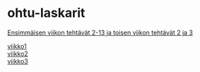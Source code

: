 # ohtu-laskarit

[Ensimmäisen viikon tehtävät 2-13 ja toisen viikon tehtävät 2 ja 3](https://github.com/elmanevala/ohtu-2020-viikko1)


[viikko1](https://github.com/elmanevala/ohtu-laskarit/tree/main/viikko1)  
[viikko2](https://github.com/elmanevala/ohtu-laskarit/tree/main/viikko2)  
[viikko3](https://github.com/elmanevala/ohtu-laskarit/tree/main/viikko3)
